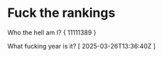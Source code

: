 # Fuck the rankings

Who the hell am I?
{ 11111389 }

What fucking year is it?
[ 2025-03-26T13:36:40Z ]
